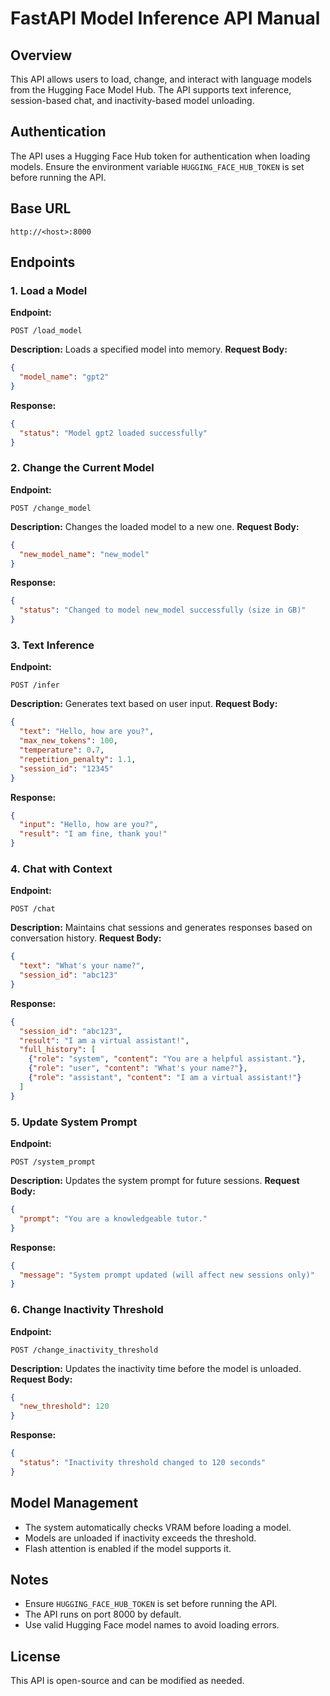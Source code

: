 # FastAPI Model Inference API Manual

## Overview
This API allows users to load, change, and interact with language models from the Hugging Face Model Hub. The API supports text inference, session-based chat, and inactivity-based model unloading.

## Authentication
The API uses a Hugging Face Hub token for authentication when loading models. Ensure the environment variable `HUGGING_FACE_HUB_TOKEN` is set before running the API.

## Base URL
```
http://<host>:8000
```

## Endpoints

### 1. Load a Model
**Endpoint:**
```
POST /load_model
```
**Description:** Loads a specified model into memory.
**Request Body:**
```json
{
  "model_name": "gpt2"
}
```
**Response:**
```json
{
  "status": "Model gpt2 loaded successfully"
}
```

### 2. Change the Current Model
**Endpoint:**
```
POST /change_model
```
**Description:** Changes the loaded model to a new one.
**Request Body:**
```json
{
  "new_model_name": "new_model"
}
```
**Response:**
```json
{
  "status": "Changed to model new_model successfully (size in GB)"
}
```

### 3. Text Inference
**Endpoint:**
```
POST /infer
```
**Description:** Generates text based on user input.
**Request Body:**
```json
{
  "text": "Hello, how are you?",
  "max_new_tokens": 100,
  "temperature": 0.7,
  "repetition_penalty": 1.1,
  "session_id": "12345"
}
```
**Response:**
```json
{
  "input": "Hello, how are you?",
  "result": "I am fine, thank you!"
}
```

### 4. Chat with Context
**Endpoint:**
```
POST /chat
```
**Description:** Maintains chat sessions and generates responses based on conversation history.
**Request Body:**
```json
{
  "text": "What's your name?",
  "session_id": "abc123"
}
```
**Response:**
```json
{
  "session_id": "abc123",
  "result": "I am a virtual assistant!",
  "full_history": [
    {"role": "system", "content": "You are a helpful assistant."},
    {"role": "user", "content": "What's your name?"},
    {"role": "assistant", "content": "I am a virtual assistant!"}
  ]
}
```

### 5. Update System Prompt
**Endpoint:**
```
POST /system_prompt
```
**Description:** Updates the system prompt for future sessions.
**Request Body:**
```json
{
  "prompt": "You are a knowledgeable tutor."
}
```
**Response:**
```json
{
  "message": "System prompt updated (will affect new sessions only)"
}
```

### 6. Change Inactivity Threshold
**Endpoint:**
```
POST /change_inactivity_threshold
```
**Description:** Updates the inactivity time before the model is unloaded.
**Request Body:**
```json
{
  "new_threshold": 120
}
```
**Response:**
```json
{
  "status": "Inactivity threshold changed to 120 seconds"
}
```

## Model Management
- The system automatically checks VRAM before loading a model.
- Models are unloaded if inactivity exceeds the threshold.
- Flash attention is enabled if the model supports it.

## Notes
- Ensure `HUGGING_FACE_HUB_TOKEN` is set before running the API.
- The API runs on port 8000 by default.
- Use valid Hugging Face model names to avoid loading errors.

## License
This API is open-source and can be modified as needed.

